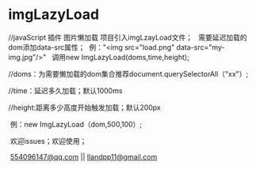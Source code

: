 # imgLazyLoad
//javaScript 插件 图片懒加载
项目引入imgLzayLoad文件；
  
  需要延迟加载的dom添加data-src属性；
  例："\<img src="load.png" data-src="my-img.jpg"/>"
  
  调用new ImgLazyLoad(doms,time,height);
 
 //doms：为需要懒加载的dom集合推荐document.querySelectorAll（"xx"）;
 
 //time：延迟多久加载；默认1000ms
 
 //height:距离多少高度开始触发加载；默认200px
 
  例：new ImgLazyLoad（dom,500,100）;
  
  
  欢迎issues；欢迎使用；
  
  554096147@qq.com || llandpp11@gmail.com
